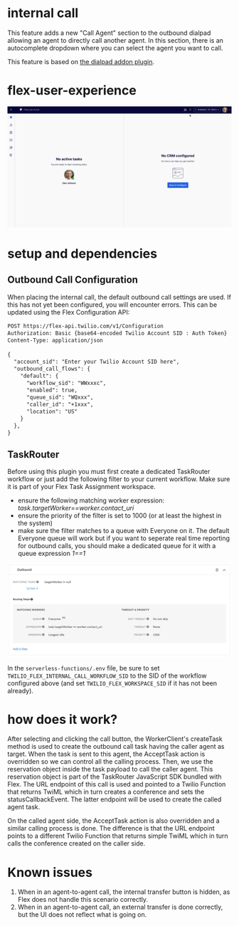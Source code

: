 # internal call

This feature adds a new "Call Agent" section to the outbound dialpad allowing an agent to directly call another agent. In this section, there is an autocomplete dropdown where you can select the agent you want to call.

This feature is based on [the dialpad addon plugin](https://github.com/twilio-professional-services/flex-dialpad-addon-plugin).

# flex-user-experience

![Internal call demo](screenshots/internal-call.gif)

# setup and dependencies

## Outbound Call Configuration

When placing the internal call, the default outbound call settings are used. If this has not yet been configured, you will encounter errors. This can be updated using the Flex Configuration API:

```
POST https://flex-api.twilio.com/v1/Configuration
Authorization: Basic {base64-encoded Twilio Account SID : Auth Token}
Content-Type: application/json

{
  "account_sid": "Enter your Twilio Account SID here",
  "outbound_call_flows": {
    "default": {
      "workflow_sid": "WWxxxc",
      "enabled": true,
      "queue_sid": "WQxxx",
      "caller_id": "+1xxx",
      "location": "US"
    }
  },
}
```

## TaskRouter

Before using this plugin you must first create a dedicated TaskRouter workflow or just add the following filter to your current workflow. Make sure it is part of your Flex Task Assignment workspace.

- ensure the following matching worker expression: *task.targetWorker==worker.contact_uri*
- ensure the priority of the filter is set to 1000 (or at least the highest in the system)
- make sure the filter matches to a queue with Everyone on it. The default Everyone queue will work but if you want to seperate real time reporting for outbound calls, you should make a dedicated queue for it with a queue expression *1==1*

![Workflow filter configuration](screenshots/outbound-filter.png)

In the `serverless-functions/.env` file, be sure to set `TWILIO_FLEX_INTERNAL_CALL_WORKFLOW_SID` to the SID of the workflow configured above (and set `TWILIO_FLEX_WORKSPACE_SID` if it has not been already).

# how does it work?

After selecting and clicking the call button, the WorkerClient's createTask method is used to create the outbound call task having the caller agent as target. When the task is sent to this agent, the AcceptTask action is overridden so we can control all the calling process. Then, we use the reservation object inside the task payload to call the caller agent. This reservation object is part of the TaskRouter JavaScript SDK bundled with Flex. The URL endpoint of this call is used and pointed to a Twilio Function that returns TwiML which in turn creates a conference and sets the statusCallbackEvent. The latter endpoint will be used to create the called agent task.

On the called agent side, the AcceptTask action is also overridden and a similar calling process is done. The difference is that the URL endpoint points to a different Twilio Function that returns simple TwiML which in turn calls the conference created on the caller side.

# Known issues

1. When in an agent-to-agent call, the internal transfer button is hidden, as Flex does not handle this scenario correctly. 
2. When in an agent-to-agent call, an external transfer is done correctly, but the UI does not reflect what is going on.